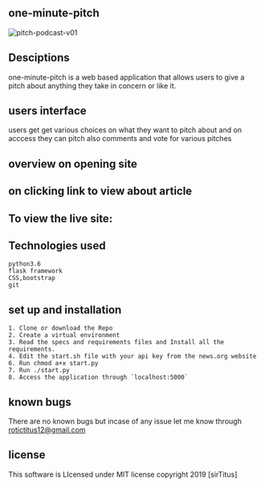 ##           one-minute-pitch  

 ![pitch-podcast-v01](https://user-images.githubusercontent.com/47354971/56416483-ad635f80-6299-11e9-96e8-c7f70e7780b0.jpg)



## Desciptions

one-minute-pitch is a web based application that allows users to give a pitch about anything they take in concern or like it.

## users interface
users get get various choices on what they want to pitch about and on acccess they can pitch also comments and vote for various pitches

## overview on opening site

<!-- ![Screenshot from 2019-04-16 10-25-41](https://user-images.githubusercontent.com/47354971/56190212-69baec80-6032-11e9-9b69-85bc350c6161.png) -->

## on clicking link to view about article

<!-- ![Screenshot from 2019-04-16 10-26-24](https://user-images.githubusercontent.com/47354971/56190326-9f5fd580-6032-11e9-876e-afad16c6d13b.png) -->

## To view the live site:

 <!-- https://rotichnews.herokuapp.com/ -->

## Technologies used

```
python3.6
flask framework
CSS,bootstrap
git

```
## set up and installation

```
1. Clone or download the Repo
2. Create a virtual environment
3. Read the specs and requirements files and Install all the requirements.
4. Edit the start.sh file with your api key from the news.org website   
6. Run chmod a+x start.py
7. Run ./start.py
8. Access the application through `localhost:5000`

```

## known bugs

There are no known bugs but incase of any issue let me know through rotictitus12@gmail.com

## license

This software is LIcensed under MIT license copyright 2019 [sirTitus]